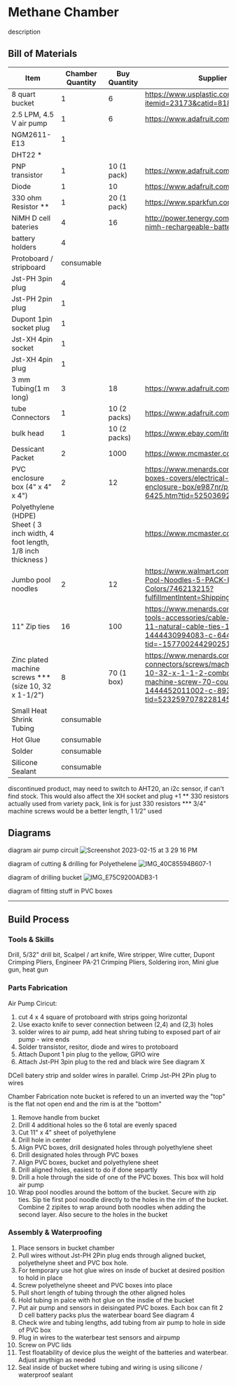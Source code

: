 # Methane Chamber
description
## Bill of Materials

| Item          | Chamber Quantity | Buy Quantity  | Supplier part # / URL   |
| ------------- | ---------------- | ------------- | ------------- |
| 8 quart bucket | 1 | 6  | https://www.usplastic.com/catalog/item.aspx?itemid=23173&catid=818 |
| 2.5 LPM, 4.5 V air pump | 1 | 6 | https://www.adafruit.com/product/4699 |
| NGM2611-E13 | 1 | | |
| DHT22 * | | | |
| PNP transistor | 1 | 10 (1 pack) | https://www.adafruit.com/product/756 |
| Diode | 1 | 10 | https://www.adafruit.com/product/755 | 
| 330 ohm Resistor ** | 1 | 20 (1 pack) | https://www.sparkfun.com/products/14490 |
| NiMH D cell bateries | 4 | 16 | http://power.tenergy.com/tenergy-d-10-000mah-nimh-rechargeable-battery-16pcs/ |
| battery holders | 4 |  | |
| Protoboard / stripboard | consumable | | |
| Jst-PH 3pin plug | 4 | | |
| Jst-PH 2pin plug | 1 | | |
| Dupont 1pin socket plug | 1 | | |
| Jst-XH 4pin socket | 1 | | |
| Jst-XH 4pin plug | 1 | | |
| 3 mm Tubing(1 m long) | 3 | 18 | https://www.adafruit.com/product/4661 |
| tube Connectors | 1 | 10 (2 packs) | https://www.adafruit.com/product/4764 |
| bulk head | 1 | 10 (2 packs) | https://www.ebay.com/itm/325299130979 |
| Dessicant Packet | 2 | 1000 | https://www.mcmaster.com/2189K34/ |
| PVC enclosure box (4" x 4" x 4") | 2 | 12 | https://www.menards.com/main/electrical/electrical-boxes-covers/electrical-boxes/carlon-reg-pvc-enclosure-box/e987nr/p-1444444973425-c-6425.htm?tid=5250369202477893839&ipos=7 |
| Polyethylene (HDPE) Sheet ( 3 inch width, 4 foot length, 1/8 inch thickness ) |  |  | https://www.mcmaster.com/8671K56/ |
| Jumbo pool noodles | 2 | 12 | https://www.walmart.com/ip/Oodles-of-Noodles-Pool-Noodles-5-PACK-Random-Colors/746213215?fulfillmentIntent=Shipping&athbdg=L1600 |
| 11" Zip ties | 16| 100 | https://www.menards.com/main/electrical/electrical-tools-accessories/cable-ties/gardner-bender-reg-11-natural-cable-ties-100-pack/46-210/p-1444430994083-c-6443.htm?tid=-1577002442902513490&ipos=9 |  
| Zinc plated machine screws *** (size 10, 32 x 1-1/2") | 8 | 70 (1 box)| https://www.menards.com/main/hardware/fasteners-connectors/screws/machine-screws/grip-fast-reg-10-32-x-1-1-2-combo-drive-zinc-round-head-machine-screw-70-count/77116520241/p-1444452011002-c-8933.htm?tid=523259707822814569&ipos=7 |
| Small Heat Shrink Tubing| consumable | | |
| Hot Glue | consumable | | |
| Solder | consumable | | |
| Silicone Sealant | consumable | | |
discontinued product, may need to switch to AHT20, an i2c sensor, if can't find stock. This would also affect the XH socket and plug +1
** 330 resistors actually  used from variety pack, link is for just 330 resistors 
*** 3/4" machine screws would be a better length, 1 1/2" used 

## Diagrams
diagram air pump circuit
![Screenshot 2023-02-15 at 3 29 16 PM](https://user-images.githubusercontent.com/103074569/219152341-593cb96a-a043-4425-9710-3bf024a7f128.jpg)

diagram of cutting & drilling for Polyethelene 
![IMG_40C85594B607-1](https://user-images.githubusercontent.com/103074569/219152421-98b87355-d171-4ba4-b86e-77568957aac7.jpeg)

diagram of drilling bucket
![IMG_E75C9200ADB3-1](https://user-images.githubusercontent.com/103074569/219155273-d93df3ff-158f-412d-9075-35c896966eec.jpeg)

diagram of fitting stuff in PVC boxes

-------------------

## Build Process

### Tools & Skills
Drill, 5/32" drill bit, Scalpel / art knife, Wire stripper, Wire cutter, Dupont Crimping Pliers, Engineer PA-21 Crimping Pliers, Soldering iron, Mini glue gun, heat gun

### Parts Fabrication
Air Pump Ciricut:
 1. cut 4 x 4 square of protoboard with strips going horizontal
 2. Use exacto knife to sever connection between (2,4) and (2,3) holes 
 3. solder wires to air pump, add heat shring tubing to exposed part of air pump - wire ends 
 4. Solder transistor, resitor, diode and wires to protoboard 
 5. Attach Dupont 1 pin plug to the yellow, GPIO wire
 6. Attach Jst-PH 3pin plug to the red and black wire
    See diagram  X

DCell batery 
 strip and solder wires in parallel. Crimp Jst-PH 2Pin plug to wires

Chamber Fabrication
note bucket is refered to un an inverted way the "top" is the flat not open end and the rim is at the "bottom" 
 1. Remove handle from bucket
 3. Drill 4 additional holes so the 6 total are evenly spaced 
 4. Cut 11" x 4" sheet of polyethylene 
 5. Drill hole in center
 6. Align PVC boxes, drill designated holes through polyethylene sheet
 7. Drill designated holes through PVC boxes
 8. Align PVC boxes, bucket and polyethylene sheet
 9. Drill aligned holes, easiest to do if done separtly 
 10. Drill a hole through the side of one of the PVC boxes. This box will hold air pump
 11. Wrap pool noodles around the bottom of the bucket. Secure with zip ties.
     Sip tie first pool noodle directly to the holes in the rim of the bucket.
     Combine 2 zipites to wrap around both noodles when adding the second layer. Also secure to the holes in the bucket

### Assembly & Waterproofing
 1. Place sensors in bucket chamber
 2. Pull wires without Jst-PH 2Pin plug ends through aligned bucket, polyethelyne sheet and PVC box hole. 
 3. For temporary use hot glue wires on insde of bucket at desired position to hold in place
 5. Screw polyethelyne sheeet and PVC boxes into place 
 6. Pull short length of tubing through the other aligned holes  
 7. Hold tubing in palce with hot glue on the insdie of the bucket 
 8. Put air pump and sensors in deisingated PVC boxes. Each box can fit 2 D cell battery packs plus the waterbear board
    See diagram 4
 10. Check wire and tubing lengths, add tubing from air pump to hole in side of PVC box 
 11. Plug in wires to the waterbear test sensors and airpump 
 12. Screw on PVC lids 
 13. Test floatability of device plus the weight of the batteries and waterbear. Adjust anythign as needed
 15. Seal inside of bucket where tubing and wiring is using silicone / waterproof sealant
 
